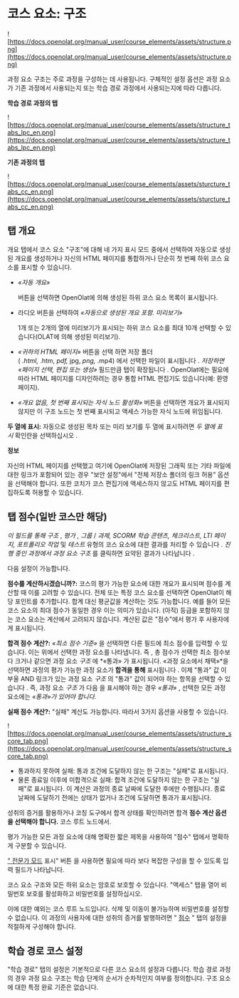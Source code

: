 # 코스 요소: 구조

![https://docs.openolat.org/manual_user/course_elements/assets/structure.png](https://docs.openolat.org/manual_user/course_elements/assets/structure.png)

과정 요소 구조는 주로 과정을 구성하는 데 사용됩니다. 구체적인 설정 옵션은 과정 요소가 기존 과정에서 사용되는지 또는 학습 경로 과정에서 사용되는지에 따라 다릅니다.

**학습 경로 과정의 탭**

![https://docs.openolat.org/manual_user/course_elements/assets/structure_tabs_lpc_en.png](https://docs.openolat.org/manual_user/course_elements/assets/structure_tabs_lpc_en.png)

**기존 과정의 탭**

![https://docs.openolat.org/manual_user/course_elements/assets/sturcture_tabs_cc_en.png](https://docs.openolat.org/manual_user/course_elements/assets/sturcture_tabs_cc_en.png)

## 탭 개요

개요 탭에서 코스 요소 "구조"에 대해 네 가지 표시 모드 중에서 선택하여 자동으로 생성된 개요를 생성하거나 자신의 HTML 페이지를 통합하거나 단순히 첫 번째 하위 코스 요소를 표시할 수 있습니다.

- *«자동 개요»*
    
    버튼을 선택하면 OpenOlat에 의해 생성된 하위 코스 요소 목록이 표시됩니다.
    
- 라디오 버튼을 선택하여 *«자동으로 생성된 개요 포함. 미리보기»*
    
    1개 또는 2개의 열에 미리보기가 표시되는 하위 코스 요소를 최대 10개 선택할 수 있습니다(OLAT에 의해 생성된 미리보기).
    
- *«귀하의 HTML 페이지»* 버튼을 선택 하면 저장 폴더( *.html,* .htm, *pdf,* jpg, *png,* .mp4) 에서 선택한 파일이 표시됩니다 . *저장하면 «페이지 선택, 편집 또는 생성»* 필드만큼 탭이 확장됩니다 . OpenOlat에는 필요에 따라 HTML 페이지를 디자인하려는 경우 통합 HTML 편집기도 있습니다(예: 환영 페이지).
- *«개요 없음, 첫 번째 표시되는 자식 노드 활성화»* 버튼을 선택하면 개요가 표시되지 않지만 이 구조 노드는 첫 번째 표시되고 액세스 가능한 자식 노드에 위임됩니다.

**두 열에 표시:** 자동으로 생성된 목차 또는 미리 보기를 두 열에 표시하려면 *두 열에 표시* 확인란을 선택하십시오 .

**정보**

자신의 HTML 페이지를 선택했고 여기에 OpenOlat에 저장된 그래픽 또는 기타 파일에 대한 링크가 포함되어 있는 경우 "보안 설정"에서 "전체 저장소 폴더의 링크 허용" 옵션을 선택해야 합니다. 또한 코치가 코스 편집기에 액세스하지 않고도 HTML 페이지를 편집하도록 허용할 수 있습니다.

## 탭 점수(일반 코스만 해당)

*이 필드를 통해 구조* , *평가* , *그룹* / *과제, SCORM 학습 콘텐츠, 체크리스트, LTI 페이지, 포트폴리오 작업* 및 *테스트* 유형의 코스 요소에 대한 결과를 처리할 수 있습니다 . *진행 중인 과정에서 과정 요소 구조* 를 클릭하면 요약된 결과가 나타납니다 .

다음 설정이 가능합니다.

**점수를 계산하시겠습니까?:** 코스의 평가 가능한 요소에 대한 개요가 표시되며 점수를 계산할 때 이를 고려할 수 있습니다. 전체 또는 특정 코스 요소를 선택하면 OpenOlat이 해당 포인트를 추가합니다. 합계 대신 평균값을 계산하는 것도 가능합니다. 예를 들어 모든 코스 요소의 최대 점수가 동일한 경우 이는 의미가 있습니다. (아직) 등급을 포함하지 않는 코스 요소는 계산에서 고려되지 않습니다. 계산된 값은 "점수"에서 평가 후 사용자에게 표시됩니다.

**합격 점수 계산?:** *«최소 점수 기준»* 을 선택하면 다른 필드에 최소 점수를 입력할 수 있습니다. 이는 위에서 선택한 과정 요소를 나타냅니다. 즉 , 총 점수가 선택한 최소 점수보다 크거나 같으면 과정 요소 *구조* 에 *«통과» 가 표시됩니다. «과정 요소에서 채택»*을 선택하면 과정의 평가 가능한 과정 요소가 **합격을 통해** 표시됩니다 . 이제 "통과" 값 이 부울 AND 링크가 있는 과정 요소 *구조* 의 "통과" 값이 되어야 하는 항목을 선택할 수 있습니다 . 즉, 과정 요소 *구조* 가 다음 을 표시해야 하는 경우 *«통과»* , 선택한 모든 과정 요소에는 *«통과»가 있어야 합니다.*

**실패 점수 계산?:** "실패" 계산도 가능합니다. 따라서 3가지 옵션을 사용할 수 있습니다.

![https://docs.openolat.org/manual_user/course_elements/assets/structure_score_tab.png](https://docs.openolat.org/manual_user/course_elements/assets/structure_score_tab.png)

- 통과하지 못하여 실패: 통과 조건에 도달하지 않는 한 구조는 "실패"로 표시됩니다.
- 물론 종료일 이후에 미합격으로 실패: 합격 조건에 도달하지 않는 한 구조는 "실패"로 표시됩니다. 이 계산은 과정의 종료 날짜에 도달한 후에만 수행됩니다. 종료 날짜에 도달하기 전에는 상태가 없거나 조건에 도달하면 통과가 표시됩니다.

성취의 증거를 활용하거나 코칭 도구에서 합격 상태를 확인하려면 합격 **점수 계산 옵션을 선택해야 합니다.** 코스 루트 노드에서.

평가 가능한 모든 과정 요소에 대해 명확한 짧은 제목을 사용하여 "점수" 탭에서 명확하게 구분할 수 있습니다.

[" 전문가 모드](https://docs.openolat.org/manual_user/course_create/Access_Restrictions_in_the_Expert_Mode/) 표시" 버튼 을 사용하면 필요에 따라 보다 복잡한 구성을 할 수 있도록 입력 필드가 나타납니다.

코스 요소 구조와 모든 하위 요소는 암호로 보호할 수 있습니다. "액세스" 탭을 열어 비밀번호 보호를 활성화하고 비밀번호를 설정하십시오.

이에 대한 예외는 코스 루트 노드입니다. 삭제 및 이동이 불가능하며 비밀번호를 설정할 수 없습니다. 이 과정의 사용자에 대한 성취의 증거를 발행하려면 " [점수](https://docs.openolat.org/manual_user/course_elements/Knowledge_Transfer/#KnowledgeTransfer-_displayscore) " 탭의 설정을 적절하게 구성해야 합니다.

## 학습 경로 코스 설정

"학습 경로" 탭의 설정은 기본적으로 다른 코스 요소의 설정과 다릅니다. 학습 경로 과정의 경우 과정 요소 구조는 학습 단계의 순서가 순차적인지 여부를 정의합니다. 구조 요소에 대한 특정 완료 기준은 없습니다.